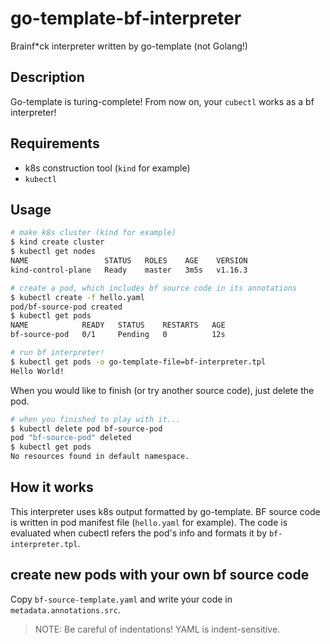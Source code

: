 # go-template-bf-interpreter

Brainf*ck interpreter written by go-template (not Golang!)

## Description

Go-template is turing-complete! From now on, your `cubectl` works as a bf interpreter!

## Requirements

- k8s construction tool (`kind` for example)
- `kubectl`

## Usage

```bash
# make k8s cluster (kind for example)
$ kind create cluster
$ kubectl get nodes
NAME                 STATUS   ROLES    AGE    VERSION
kind-control-plane   Ready    master   3m5s   v1.16.3

# create a pod, which includes bf source code in its annotations
$ kubectl create -f hello.yaml
pod/bf-source-pod created
$ kubectl get pods
NAME            READY   STATUS    RESTARTS   AGE
bf-source-pod   0/1     Pending   0          12s

# run bf interpreter!
$ kubectl get pods -o go-template-file=bf-interpreter.tpl
Hello World!
```

When you would like to finish (or try another source code), just delete the pod.

```bash
# when you finished to play with it...
$ kubectl delete pod bf-source-pod
pod "bf-source-pod" deleted
$ kubectl get pods
No resources found in default namespace.
```

## How it works

This interpreter uses k8s output formatted by go-template. BF source code is written in
pod manifest file (`hello.yaml` for example). The code is evaluated when cubectl refers
the pod's info and formats it by `bf-interpreter.tpl`.

## create new pods with your own bf source code

Copy `bf-source-template.yaml` and write your code in `metadata.annotations.src`.

> NOTE: Be careful of indentations! YAML is indent-sensitive.
